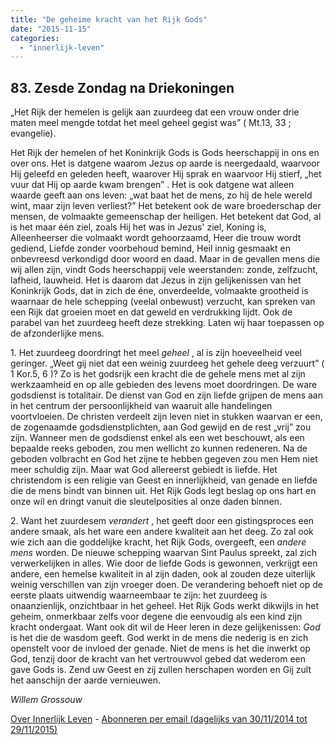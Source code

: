 ```yaml
---
title: "De geheime kracht van het Rijk Gods"
date: "2015-11-15"
categories: 
  - "innerlijk-leven"
---
```


## 83\. Zesde Zondag na Driekoningen

„Het Rijk der hemelen is gelijk aan zuurdeeg dat een vrouw onder drie maten meel mengde totdat het meel geheel gegist was” ( Mt.13, 33 ; evangelie).

Het Rijk der hemelen of het Koninkrijk Gods is Gods heerschappij in ons en over ons. Het is datgene waarom Jezus op aarde is neergedaald, waarvoor Hij geleefd en geleden heeft, waarover Hij sprak en waarvoor Hij stierf, „het vuur dat Hij op aarde kwam brengen” . Het is ook datgene wat alleen waarde geeft aan ons leven: „wat baat het de mens, zo hij de hele wereld wint, maar zijn leven verliest?” Het betekent ook de ware broederschap der mensen, de volmaakte gemeenschap der heiligen. Het betekent dat God, al is het maar één ziel, zoals Hij het was in Jezus' ziel, Koning is, Alleenheerser die volmaakt wordt gehoorzaamd, Heer die trouw wordt gediend, Liefde zonder voorbehoud bemind, Heil innig gesmaakt en onbevreesd verkondigd door woord en daad. Maar in de gevallen mens die wij allen zijn, vindt Gods heerschappij vele weerstanden: zonde, zelfzucht, lafheid, lauwheid. Het is daarom dat Jezus in zijn gelijkenissen van het Koninkrijk Gods, dat in zich de éne, onverdeelde, volmaakte grootheid is waarnaar de hele schepping (veelal onbewust) verzucht, kan spreken van een Rijk dat groeien moet en dat geweld en verdrukking lijdt. Ook de parabel van het zuurdeeg heeft deze strekking. Laten wij haar toepassen op de afzonderlijke mens.

1\. Het zuurdeeg doordringt het meel _geheel_ , al is zijn hoeveelheid veel geringer. „Weet gij niet dat een weinig zuurdeeg het gehele deeg verzuurt” ( 1 Kor.5, 6 )? Zo is het godsrijk een kracht die de gehele mens met al zijn werkzaamheid en op alle gebieden des levens moet doordringen. De ware godsdienst is totalitair. De dienst van God en zijn liefde grijpen de mens aan in het centrum der persoonlijkheid van waaruit alle handelingen voortvloeien. De christen verdeelt zijn leven niet in stukken waarvan er een, de zogenaamde godsdienstplichten, aan God gewijd en de rest „vrij” zou zijn. Wanneer men de godsdienst enkel als een wet beschouwt, als een bepaalde reeks geboden, zou men wellicht zo kunnen redeneren. Na de geboden volbracht en God het zijne te hebben gegeven zou men Hem niet meer schuldig zijn. Maar wat God allereerst gebiedt is liefde. Het christendom is een religie van Geest en innerlijkheid, van genade en liefde die de mens bindt van binnen uit. Het Rijk Gods legt beslag op ons hart en onze wil en dringt vanuit die sleutelposities al onze daden binnen.

2\. Want het zuurdesem _verandert_ , het geeft door een gistingsproces een andere smaak, als het ware een andere kwaliteit aan het deeg. Zo zal ook wie zich aan die goddelijke kracht, het Rijk Gods, overgeeft, een _andere mens_ worden. De nieuwe schepping waarvan Sint Paulus spreekt, zal zich verwerkelijken in alles. Wie door de liefde Gods is gewonnen, verkrijgt een andere, een hemelse kwaliteit in al zijn daden, ook al zouden deze uiterlijk weinig verschillen van zijn vroeger doen. De verandering behoeft niet op de eerste plaats uitwendig waarneembaar te zijn: het zuurdeeg is onaanzienlijk, onzichtbaar in het geheel. Het Rijk Gods werkt dikwijls in het geheim, onmerkbaar zelfs voor degene die eenvoudig als een kind zijn kracht ondergaat. Want ook dit wil de Heer leren in deze gelijkenissen: _God_ is het die de wasdom geeft. God werkt in de mens die nederig is en zich openstelt voor de invloed der genade. Niet de mens is het die inwerkt op God, tenzij door de kracht van het vertrouwvol gebed dat wederom een gave Gods is. Zend uw Geest en zij zullen herschapen worden en Gij zult het aanschijn der aarde vernieuwen.

_Willem Grossouw_

[Over Innerlijk Leven](/blog/een-jaar-lang-innerlijk-leven-op-geloven-leren/) - [Abonneren per email (dagelijks van 30/11/2014 tot 29/11/2015)](http://eepurl.com/9P3DT)
